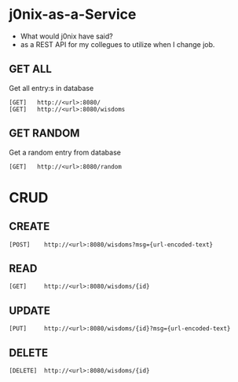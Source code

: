 # j0nix-as-a-Service
* What would j0nix have said?
* as a REST API for my collegues to utilize when I change job.
## GET ALL
Get all entry:s in database
```
[GET]   http://<url>:8080/
[GET]   http://<url>:8080/wisdoms
```

## GET RANDOM
Get a random entry from database
```
[GET]   http://<url>:8080/random
```
# CRUD
## CREATE
```
[POST]    http://<url>:8080/wisdoms?msg={url-encoded-text}
```
## READ
```
[GET]     http://<url>:8080/wisdoms/{id}
```
## UPDATE
```
[PUT]     http://<url>:8080/wisdoms/{id}?msg={url-encoded-text}
```
## DELETE
```
[DELETE]  http://<url>:8080/wisdoms/{id}
```
